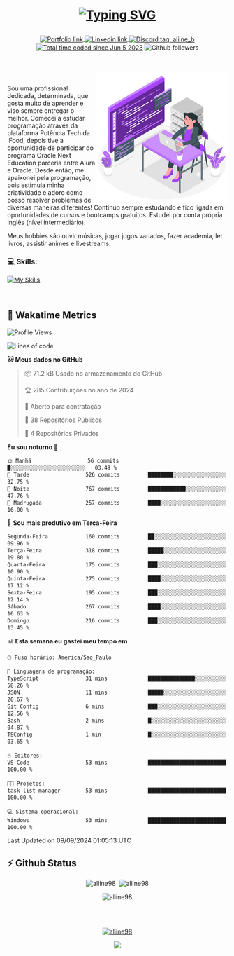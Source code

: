 # <p align = "center"><a href="https://git.io/typing-svg"><img src="https://readme-typing-svg.demolab.com?font=Space+Mono&size=28&pause=1000&duration=4000&color=8E58F7&vCenter=true&width=500&lines=%E2%9C%A8+Ol%C3%A1%2C+sou+Aline+Bevilacqua;%E2%9C%A8+Desenvolvedora+Web!" alt="Typing SVG" /></a></p>

<p align = "center">
    <a href="https://aliine98.github.io" target="_blank">
        <img alt="Portfolio link" align="center" src = "https://img.shields.io/badge/portfolio-8A2BE2?style=for-the-badge">
    </a>
    <a href="https://www.linkedin.com/in/aline-bevilacqua/" target="_blank">
        <img alt="Linkedin link" align="center" src = "https://img.shields.io/badge/LinkedIn-0077B5?style=for-the-badge&logo=linkedin&logoColor=white">
    </a>
    <a href="https://discord.com/" target="_blank">
        <img alt="Discord tag: aliine_b" align="center" src="https://img.shields.io/badge/-aliine__b-5865f2?style=flat-square&logo=Discord&logoColor=FFF" height="28">
    </a>
    <a href="https://wakatime.com/@aliine"><img src="https://wakatime.com/badge/user/d705bdc6-1244-4026-9380-8de8c1599f8d.svg?style=for-the-badge" alt="Total time coded since Jun 5 2023" align="center"/></a>
    <img alt="Github followers" align="center" src="https://img.shields.io/github/followers/Aliine98?style=for-the-badge&color=bf0f47&logo=github&logoColor=white">
</p><br>

<a href="https://storyset.com/"><img src="./assets/coding-amico.svg" width="300" align="right"></a>

<div align="left">
<br>

Sou uma profissional dedicada, determinada, que gosta muito de aprender e viso sempre entregar o melhor. Comecei a estudar programação através da plataforma Potência Tech da iFood, depois tive a oportunidade de participar do programa Oracle Next Education parceria entre Alura e Oracle. Desde então, me apaixonei pela programação, pois estimula minha criatividade e adoro como posso resolver problemas de diversas maneiras diferentes! Continuo sempre estudando e fico ligada em oportunidades de cursos e bootcamps gratuitos.
Estudei por conta própria inglês (nível intermediário).

Meus hobbies são ouvir músicas, jogar jogos variados, fazer academia, ler livros, assistir animes e livestreams.

### 💻 Skills:
[![My Skills](https://skillicons.dev/icons?i=html,css,js,bootstrap,tailwind,ts,mysql,angular,next,nuxt,express,mongo,java)](https://skillicons.dev)
</div>
<br>

## 🚀 Wakatime Metrics

<!--START_SECTION:waka-->
![Profile Views](http://img.shields.io/badge/Visualizac%C3%B5es%20do%20perfil-0-blue)

![Lines of code](https://img.shields.io/badge/Desde%20o%20Hello%20World%20eu%20escrevi-332.0%20thousand%20linhas%20de%20c%C3%B3digo-blue)

**🐱 Meus dados no GitHub** 

> 📦 71.2 kB Usado no armazenamento do GitHub 
 > 
> 🏆 285 Contribuições no ano de 2024
 > 
> 💼 Aberto para contratação
 > 
> 📜 38 Repositórios Públicos 
 > 
> 🔑 4 Repositórios Privados 
 > 
**Eu sou noturno 🦉** 

```text
🌞 Manhã                  56 commits          █░░░░░░░░░░░░░░░░░░░░░░░░   03.49 % 
🌆 Tarde                  526 commits         ████████░░░░░░░░░░░░░░░░░   32.75 % 
🌃 Noite                  767 commits         ████████████░░░░░░░░░░░░░   47.76 % 
🌙 Madrugada              257 commits         ████░░░░░░░░░░░░░░░░░░░░░   16.00 % 
```
📅 **Sou mais produtivo em Terça-Feira** 

```text
Segunda-Feira            160 commits         ██░░░░░░░░░░░░░░░░░░░░░░░   09.96 % 
Terça-Feira              318 commits         █████░░░░░░░░░░░░░░░░░░░░   19.80 % 
Quarta-Feira             175 commits         ███░░░░░░░░░░░░░░░░░░░░░░   10.90 % 
Quinta-Feira             275 commits         ████░░░░░░░░░░░░░░░░░░░░░   17.12 % 
Sexta-Feira              195 commits         ███░░░░░░░░░░░░░░░░░░░░░░   12.14 % 
Sábado                   267 commits         ████░░░░░░░░░░░░░░░░░░░░░   16.63 % 
Domingo                  216 commits         ███░░░░░░░░░░░░░░░░░░░░░░   13.45 % 
```


📊 **Esta semana eu gastei meu tempo em** 

```text
🕑︎ Fuso horário: America/Sao_Paulo

💬 Linguagens de programação: 
TypeScript               31 mins             ███████████████░░░░░░░░░░   58.26 % 
JSON                     11 mins             █████░░░░░░░░░░░░░░░░░░░░   20.67 % 
Git Config               6 mins              ███░░░░░░░░░░░░░░░░░░░░░░   12.56 % 
Bash                     2 mins              █░░░░░░░░░░░░░░░░░░░░░░░░   04.87 % 
TSConfig                 1 min               █░░░░░░░░░░░░░░░░░░░░░░░░   03.65 % 

🔥 Editores: 
VS Code                  53 mins             █████████████████████████   100.00 % 

🐱‍💻 Projetos: 
task-list-manager        53 mins             █████████████████████████   100.00 % 

💻 Sistema operacional: 
Windows                  53 mins             █████████████████████████   100.00 % 
```


 Last Updated on 09/09/2024 01:05:13 UTC
<!--END_SECTION:waka-->
 
## ⚡ Github Status

<p align="center"><img src="https://my-github-readme-stats-aliine98.vercel.app/api?username=aliine98&show_icons=true&locale=en&theme=radical" alt="aliine98" />&nbsp;&nbsp;<img src="https://my-github-readme-stats-aliine98.vercel.app/api/top-langs?username=aliine98&show_icons=true&locale=en&layout=compact&theme=radical&exclude_repo=my-github-readme-stats,my-github-readme-streak-stats,github-readme-streak-stats,ajax-com-js-puro" alt="aliine98" /></p>

<p align="center"><img src="https://streak-stats.demolab.com?user=aliine98&theme=radical" alt="aliine98" /></p>

<br><br>
<p align="center"> <a href="https://github.com/ryo-ma/github-profile-trophy" target="_blank"><img src="https://github-profile-trophy.vercel.app/?username=aliine98&theme=radical&column=4" alt="aliine98" /></a> </p>

<p align="center"><img src="https://media4.giphy.com/media/C1bBFL2dMQxA4/giphy.gif?cid=ecf05e47z7xqxd7gboyuplq95r7v869x9bi8msk1upllpme2&ep=v1_gifs_search&rid=giphy.gif&ct=g" width="700"></p>

